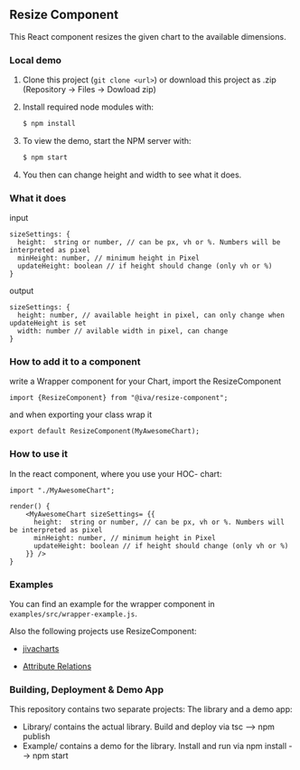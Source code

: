 ## Resize Component

This React component resizes the given chart to the available dimensions.

### Local demo

1. Clone this project (```git clone <url>```) or download this project as .zip (Repository -> Files -> Dowload zip)
2. Install required node modules with:

    ```bash
    $ npm install
    ```

3. To view the demo, start the NPM server with:

    ```bash
    $ npm start
    ```

4. You then can change height and width to see what it does.

### What it does

input

    sizeSettings: {
      height:  string or number, // can be px, vh or %. Numbers will be interpreted as pixel
      minHeight: number, // minimum height in Pixel
      updateHeight: boolean // if height should change (only vh or %)
    }

output

    sizeSettings: {
      height: number, // available height in pixel, can only change when updateHeight is set
      width: number // avilable width in pixel, can change
    }

### How to add it to a component

write a Wrapper component for your Chart, import the ResizeComponent

    import {ResizeComponent} from "@iva/resize-component";


and when exporting your class wrap it

    export default ResizeComponent(MyAwesomeChart);


### How to use it

In the react component, where you use your HOC- chart:

    import "./MyAwesomeChart";

    render() {
        <MyAwesomeChart sizeSettings= {{
          height:  string or number, // can be px, vh or %. Numbers will be interpreted as pixel
          minHeight: number, // minimum height in Pixel
          updateHeight: boolean // if height should change (only vh or %)
        }} />
    }


### Examples

You can find an example for the wrapper component in ```examples/src/wrapper-example.js```.

Also the following projects use ResizeComponent:

* [jivacharts][1]
* [Attribute Relations][2]

  [1]: https://gitbucket.igd.fraunhofer.de/jburmeis/JivaChartsJS
  [2]: https://gitbucket.igd.fraunhofer.de/jburmeis/AttributeRelations


### Building, Deployment & Demo App
This repository contains two separate projects: The library and a demo app:
* Library/ contains the actual library. Build and deploy via tsc --> npm publish
* Example/ contains a demo for the library. Install and run via npm install --> npm start



